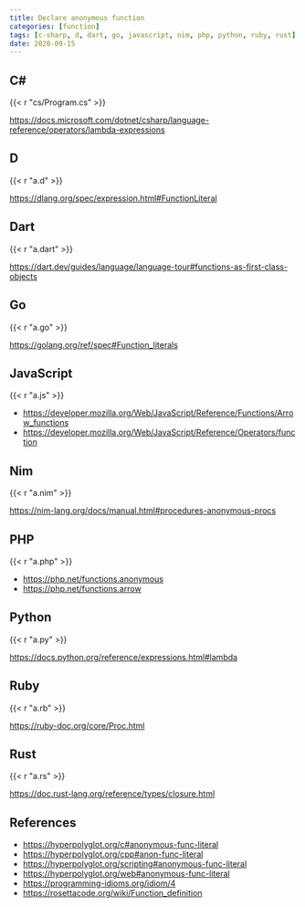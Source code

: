 ```yaml
---
title: Declare anonymous function
categories: [function]
tags: [c-sharp, d, dart, go, javascript, nim, php, python, ruby, rust]
date: 2020-09-15
---
```


## C#

{{< r "cs/Program.cs" >}}

<https://docs.microsoft.com/dotnet/csharp/language-reference/operators/lambda-expressions>

## D

{{< r "a.d" >}}

<https://dlang.org/spec/expression.html#FunctionLiteral>

## Dart

{{< r "a.dart" >}}

<https://dart.dev/guides/language/language-tour#functions-as-first-class-objects>

## Go

{{< r "a.go" >}}

<https://golang.org/ref/spec#Function_literals>

## JavaScript

{{< r "a.js" >}}

- <https://developer.mozilla.org/Web/JavaScript/Reference/Functions/Arrow_functions>
- <https://developer.mozilla.org/Web/JavaScript/Reference/Operators/function>

## Nim

{{< r "a.nim" >}}

<https://nim-lang.org/docs/manual.html#procedures-anonymous-procs>

## PHP

{{< r "a.php" >}}

- <https://php.net/functions.anonymous>
- <https://php.net/functions.arrow>

## Python

{{< r "a.py" >}}

<https://docs.python.org/reference/expressions.html#lambda>

## Ruby

{{< r "a.rb" >}}

<https://ruby-doc.org/core/Proc.html>

## Rust

{{< r "a.rs" >}}

<https://doc.rust-lang.org/reference/types/closure.html>

## References

- <https://hyperpolyglot.org/c#anonymous-func-literal>
- <https://hyperpolyglot.org/cpp#anon-func-literal>
- <https://hyperpolyglot.org/scripting#anonymous-func-literal>
- <https://hyperpolyglot.org/web#anonymous-func-literal>
- <https://programming-idioms.org/idiom/4>
- <https://rosettacode.org/wiki/Function_definition>
